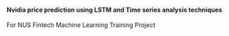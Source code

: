 #### Nvidia price prediction using LSTM and Time series analysis techniques

For NUS Fintech Machine Learning Training Project 